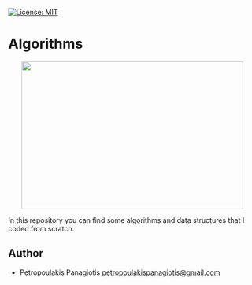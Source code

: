 [![License: MIT](https://img.shields.io/badge/License-MIT-yellow.svg)](https://opensource.org/licenses/MIT)
# Algorithms
<p align="center">
  <img width="450" height="300" src="https://www.geeksforgeeks.org/wp-content/uploads/Competitive-Programming-1.jpg">
</p>

In this repository you can find some algorithms and data structures that I coded from scratch.

## Author
* Petropoulakis Panagiotis petropoulakispanagiotis@gmail.com
